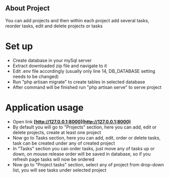 ## About Project

You can add projects and then within each project add several tasks, reorder tasks, edit and delete projects or tasks

# Set up

- Create database in your mySql server
- Extract downloaded zip file and navigate to it
- Edit .env file accordingly (usually only line 14, DB_DATABASE setting needs to be changed)
- Run "php artisan migrate" to create tables in selected database
- After command will be finished  run "php artisan serve" to serve project


# Application usage

- Open link **[http://127.0.0.1:8000](http://127.0.0.1:8000)**
- By default you will go to "Projects" section, here you can add, edit or delete projects, create at least one project
- Now go to Tasks section, here you can add, edit, order or delete tasks, task can be created under any of created project
- In "Tasks" section you can order tasks, just move any of tasks up or down, on mouse release order will be saved in database, so if you refresh page tasks will now be ordered 
- Now go to "Project tasks" section, select any of project from drop-down list, you will see tasks under selected project
